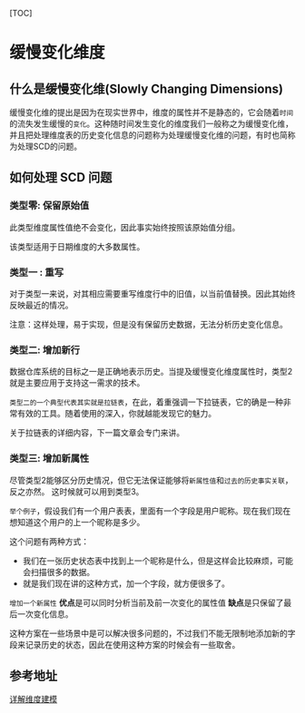 [TOC]
# 缓慢变化维度
## 什么是缓慢变化维(Slowly Changing Dimensions)
缓慢变化维的提出是因为在现实世界中，维度的属性并不是静态的，它会随着`时间`的流失发生缓慢的`变化`。这种随时间发生变化的维度我们一般称之为缓慢变化维，并且把处理维度表的历史变化信息的问题称为处理缓慢变化维的问题，有时也简称为处理SCD的问题。

## 如何处理 SCD 问题
### 类型零: 保留原始值
此类型维度属性值绝不会变化，因此事实始终按照该原始值分组。

该类型适用于日期维度的大多数属性。

### 类型一 : 重写
对于类型一来说，对其相应需要重写维度行中的旧值，以当前值替换。因此其始终反映最近的情况。

注意：这样处理，易于实现，但是没有保留历史数据，无法分析历史变化信息。

### 类型二: 增加新行
数据仓库系统的目标之一是正确地表示历史。当提及缓慢变化维度属性时，类型2就是主要应用于支持这一需求的技术。

`类型二的一个典型代表其实就是拉链表`，在此，着重强调一下拉链表，它的确是一种非常有效的工具。随着使用的深入，你就越能发现它的魅力。

关于拉链表的详细内容，下一篇文章会专门来讲。

### 类型三: 增加新属性
尽管类型2能够区分历史情况，但它无法保证能够将`新属性值`和`过去的历史事实关联`，反之亦然。
这时候就可以用到类型3。

`举个例子`，假设我们有一个用户表表，里面有一个字段是用户昵称。现在我们现在想知道这个用户的上一个昵称是多少。

这个问题有两种方式：

* 我们在一张历史状态表中找到上一个昵称是什么，但是这样会比较麻烦，可能会扫描很多的数据。
* 就是我们现在讲的这种方式，加一个字段，就方便很多了。


`增加一个新属性`
**优点**是可以同时分析当前及前一次变化的属性值
**缺点**是只保留了最后一次变化信息。

这种方案在一些场景中是可以解决很多问题的，不过我们不能无限制地添加新的字段来记录历史的状态，因此在使用这种方案的时候会有一些取舍。

## 参考地址
[详解维度建模](https://blog.csdn.net/MrZhangBaby/article/details/102689141)